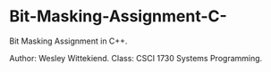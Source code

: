 # Bit-Masking-Assignment-C-

Bit Masking Assignment in C++.

Author: Wesley Wittekiend. Class: CSCI 1730 Systems Programming.
